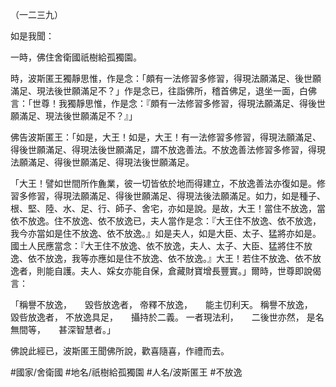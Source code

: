 （一二三九）

如是我聞：

一時，佛住舍衛國祇樹給孤獨園。

時，波斯匿王獨靜思惟，作是念：「頗有一法修習多修習，得現法願滿足、後世願滿足、現法後世願滿足不？」作是念已，往詣佛所，稽首佛足，退坐一面，白佛言：「世尊！我獨靜思惟，作是念：『頗有一法修習多修習，得現法願滿足、得後世願滿足、現法後世願滿足不？』」

佛告波斯匿王：「如是，大王！如是，大王！有一法修習多修習，得現法願滿足、得後世願滿足、得現法後世願滿足，謂不放逸善法。不放逸善法修習多修習，得現法願滿足、得後世願滿足、得現法後世願滿足。

「大王！譬如世間所作麁業，彼一切皆依於地而得建立，不放逸善法亦復如是。修習多修習，得現法願滿足、得後世願滿足、得現法後法願滿足。如力，如是種子、根、堅、陸、水、足、行、師子、舍宅，亦如是說。是故，大王！當住不放逸，當依不放逸。住不放逸、依不放逸已，夫人當作是念：『大王住不放逸、依不放逸，我今亦當如是住不放逸、依不放逸。』如是夫人，如是大臣、太子、猛將亦如是。國土人民應當念：『大王住不放逸、依不放逸，夫人、太子、大臣、猛將住不放逸、依不放逸，我等亦應如是住不放逸、依不放逸。』大王！若住不放逸、依不放逸者，則能自護。夫人、婇女亦能自保，倉藏財寶增長豐實。」爾時，世尊即說偈言：

「稱譽不放逸，　　毀呰放逸者，
帝釋不放逸，　　能主忉利天。
稱譽不放逸，　　毀呰放逸者，
不放逸具足，　　攝持於二義。
一者現法利，　　二後世亦然，
是名無間等，　　甚深智慧者。」

佛說此經已，波斯匿王聞佛所說，歡喜隨喜，作禮而去。

#國家/舍衛國
#地名/祇樹給孤獨園
#人名/波斯匿王
#不放逸
